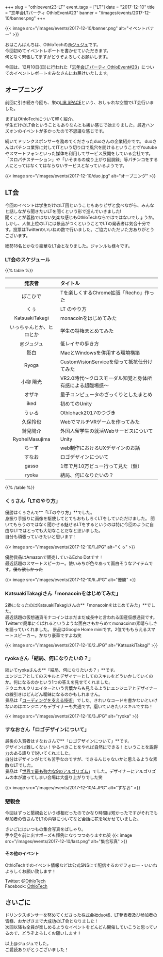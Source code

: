 +++
slug = "othloevent23-LT"
event_tags = ["LT"]
date = "2017-12-10"
title = "忘年会LTパーティ OthloEvent#23"
banner = "/images/events/2017-12-10/banner.png"
+++

{{< image src="/images/events/2017-12-10/banner.png" alt="イベントバナー" >}}

おはこんばんちは、OthloTechの[@ジュジュ](https://twitter.com/Juju_62q)です。  
今回初めてイベントレポートを書かせていただきます。  
何となく緊張してますがどうぞよろしくお願いします。

今回は、12月10日(日)に行われた「[忘年会LTパーティ OthloEvent#23](https://othlotech.connpass.com/event/68249/)」についてのイベントレポートをみなさんにお届けいたします。</br>

## オープニング
前回に引き続き今回も、栄の[LIB SPACE](https://www.lib-space.com/)という、おしゃれな空間でLT会行いました。  

まずはOthloTechについて軽く紹介。  
学生だけのLT会ということもありなんとも緩い感じで始まりました。最近ハンズオンのイベントが多かったので不思議な感じです。

続いてドリンクスポンサーを務めてくださったduoさんの企業紹介です。
duoさんはパチンコ業界に対してITという切り口で風穴を開けるということでYoutubeやスマートフォンといった媒体を利用してサービス展開をしている会社です。  
「スロパチステーション」や「いそまるの成り上がり回胴録」等パチンコをする人にとってはなくてはならないサービスとなっているようです。

{{< image src="/images/events/2017-12-10/duo.jpg" alt="オープニング" >}}

## LT会
今回のイベントは学生だけのLT回ということもありピザと食べながら、みんなと話しながら聞きたいLTを聞くという形で進んでいきました!  
聞くことが義務ではない気楽な感じもOthloTechならではではないでしょうか。  
しかし、人気上位のLTには景品がつくということでLTの発表者は気合十分です。投票はTwitterのいいねの数で行いました。ご協力いただいた方ありがとうございます。

総勢18名とかなり豪華なLT会となりました。ジャンルも様々です。

### LT会のスケジュール

{{% table %}}

|発表者|タイトル|
|:-----:|:-----|
|ぽこひで|Tを楽しくするChrome拡張「Recho」作った|
|くぅ|LT のやり方|
|KatsuakiTakagi|monacoinをはじめてみた|
|いっちゃんとか、ヒロとか|学生の特権まとめてみた|
|@ジュジュ|低レイヤの歩き方|
|影白|MacとWindowsを併用する環境構築|
|Ryoga|CustomVisionServiceを使って抵抗仕分けてみた|
|小柳 陽光|VR2.0時代～クロスモーダル知覚と身体所有感による超臨場感～|
|オザキ|量子コンピュータのざっくりとしたまとめ|
|iked|初めてのUnity|
|うぃる|Othlohack2017のつづき|
|久保怜也|WebでマルチVRゲームを作ってみた|
|鷲見陽介|外国人留学生の就活Webサービスについて|
|RyoheiMasujima|Unity|
|ちーず|web制作におけるUXデザインのお話|
|すなお|ロゴデザインについて|
|gasso|1年で月10万ビュー行って見た（仮）|
|ryoka|結局、何になりたいの？|

{{% /table %}}

### くぅさん「LTのやり方」 
優勝はくぅさんで**「LTのやり方」**でした。  
身振り手振りに画像を駆使してとてもおもしろくLTをしていただけました。
聞いてもらうのではなく聞かせる魅せるLTをするというのは特に今回のように自由なLTではとっても大切なことだなと思いました。  
自分も頑張っていきたいと思います！

{{< image src="/images/events/2017-12-10/1.JPG" alt="くぅ" >}}

優勝賞品はAmazonで販売しているEcho Dotです！  
最近話題のスマートスピーカー。使いみちが色々あって面白そうなアイテムです。~~僕も欲しかった~~

{{< image src="/images/events/2017-12-10/lt.JPG" alt="優勝" >}}

### KatsuakiTakagiさん「monacoinをはじめてみた」
2番になったのはKatsuakiTakagiさんの**「monacoinをはじめてみた」**でした。  
最近話題の仮想通貨モナコインはまだまだ成長中と言われる国産仮想通貨です。  
Twitterで簡単にくばれるというような面白さもからめてmonacoinの素晴らしさを語っていくれました。
景品はGoogle Home miniです。2位でももらえるスマートスピーカー。かなり豪華ですよね笑

{{< image src="/images/events/2017-12-10/2.JPG" alt="KatsuakiTakagi" >}}

### ryokaさん「結局、何になりたいの？」
続いてryokaさんの**「結局、何になりたいの？」**です。  
エンジニアとしてのスキルとデザイナーとしてのスキルをどういかしていくのか。何になるのかという1つの答えを見せてくれました。  
テクニカルクリエイターという言葉からも見えるようにエンジニアとデザイナーの線引きはどんどん曖昧になるのかもしれません。  
景品は「[コーディングを支える技術](https://www.amazon.co.jp/%E3%82%B3%E3%83%BC%E3%83%87%E3%82%A3%E3%83%B3%E3%82%B0%E3%82%92%E6%94%AF%E3%81%88%E3%82%8B%E6%8A%80%E8%A1%93-%E6%88%90%E3%82%8A%E7%AB%8B%E3%81%A1%E3%81%8B%E3%82%89%E5%AD%A6%E3%81%B6%E3%83%97%E3%83%AD%E3%82%B0%E3%83%A9%E3%83%9F%E3%83%B3%E3%82%B0%E4%BD%9C%E6%B3%95-WEB-PRESS-plus/dp/477415654X)」でした。きれいなコードを書かないといけないのはエンジニアもデザイナーも共通です。磨いていきたいスキルですね！

{{< image src="/images/events/2017-12-10/3.JPG" alt="ryoka" >}}

### すなおさん「ロゴデザインについて」
最後の入賞者はすなおさんで**「ロゴデザインについて」**です。  
デザインは難しくない！やるべきことをやれば自然にできる！ということを説得力のある語りで説いてくれました。  
自分はデザインがとても苦手なのですが、できるんじゃないかと思えるような素敵なLTでした。  
景品は「[世界で最も強力な9のアルゴリズム](https://www.amazon.co.jp/%E4%B8%96%E7%95%8C%E3%81%A7%E3%82%82%E3%81%A3%E3%81%A8%E3%82%82%E5%BC%B7%E5%8A%9B%E3%81%AA9%E3%81%AE%E3%82%A2%E3%83%AB%E3%82%B4%E3%83%AA%E3%82%BA%E3%83%A0-%E3%82%B8%E3%83%A7%E3%83%B3%E3%83%BB%E3%83%9E%E3%82%B3%E3%83%BC%E3%83%9F%E3%83%83%E3%82%AF/dp/482228493X/ref=sr_1_1?s=books&ie=UTF8&qid=1513003002&sr=1-1&keywords=%E4%B8%96%E7%95%8C%E3%81%A7%E6%9C%80%E3%82%82%E5%BC%B7%E5%8A%9B%E3%81%AA9%E3%81%A4%E3%81%AE%E3%82%A2%E3%83%AB%E3%82%B4%E3%83%AA%E3%82%BA%E3%83%A0)」でした。デザイナーにアルゴリズムの本が渡ってしまい会場は大盛り上がりでした笑

{{< image src="/images/events/2017-12-10/4.JPG" alt="すなお" >}}

### 懇親会
今回はずっと懇親会という様相だったのでかなり時間は短かったですがそれでも参加者の皆さんでLTの内容についてなど会話に花を咲かせていました。

さいごにはいつもの集合写真をぱしゃり。  
手や足を前に出すポーズも恒例になりつつありますね笑
{{< image src="/images/events/2017-12-10/last.png" alt="集合写真" >}}

#### その他のイベント
OthloTechでのイベント情報などは公式SNSにて配信するのでフォロー・いいねよろしくお願い致します！

Twitter: [@OthloTech](https://twitter.com/othlotech)  
Facebook: [OthloTech](https://www.facebook.com/othlotech)

## さいごに
ドリンクスポンサーを努めてくださった株式会社duo様、LT発表者及び参加者の皆様、おかげさまで大成功のLT会となりました！  
次回以降も全員が楽しめるようなイベントをどんどん開催していこうと思っているので、どうぞよろしくお願いします！

以上@ジュジュでした。  
ご愛読ありがとうございました！
